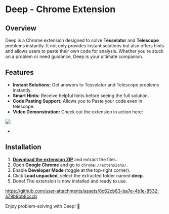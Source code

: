 # Deep - Chrome Extension

## Overview
Deep is a Chrome extension designed to solve **Tesselator** and **Telescope** problems instantly. It not only provides instant solutions but also offers hints and allows users to paste their own code for analysis. Whether you're stuck on a problem or need guidance, Deep is your ultimate companion.

## Features
- **Instant Solutions:** Get answers to Tesselator and Telescope problems instantly.
- **Smart Hints:** Receive helpful hints before seeing the full solution.
- **Code Pasting Support:** Allows you to Paste your code even in telescope.
- **Video Demonstration:** Check out the extension in action here:

![](https://gif.89determined.workers.dev/)


*

## Installation 
1. **[Download the extension ZIP](https://github.com/localhost969/files/raw/refs/heads/main/deep.zip)** and extract the files.
2. Open **Google Chrome** and go to `chrome://extensions/`.
3. Enable **Developer Mode** (toggle at the top-right corner).
4. Click **Load unpacked**, select the extracted folder named **deep**.
5. Done! The extension is now installed and ready to use.
   


https://github.com/user-attachments/assets/8c62cb63-ba7e-4b1e-8532-a79b9bb8cccb









Enjoy problem-solving with Deep! 🚀


